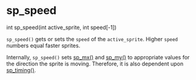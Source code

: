 # sp_speed

<Prototype>int sp_speed(int active_sprite, int speed[-1])</Prototype>

`sp_speed()` gets or sets the `speed` of the `active_sprite`. Higher `speed` numbers equal faster sprites.

Internally, `sp_speed()` sets [sp_mx()](./sp-mx.md) and [sp_my()](./sp-my.md) to appropriate values for the direction the sprite is moving. Therefore, it is also dependent upon [sp_timing()](./sp-timing.md).
